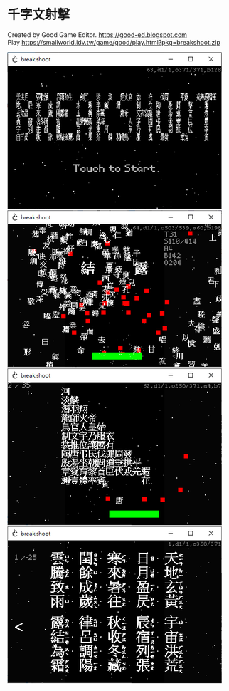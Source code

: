 # 千字文射擊

Created by Good Game Editor. https://good-ed.blogspot.com <br/>
Play https://smallworld.idv.tw/game/good/play.html?pkg=breakshoot.zip

![image](1.png)
![image](2.png)
![image](3.png)
![image](4.png)
